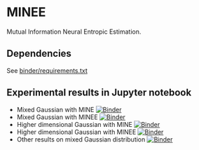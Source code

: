 # MINEE

Mutual Information Neural Entropic Estimation.

## Dependencies

See [binder/requirements.txt](./binder/requirements.txt)

## Experimental results in Jupyter notebook

- Mixed Gaussian with MINE [![Binder](https://mybinder.org/badge_logo.svg)](https://mybinder.org/v2/gh/fasterminee/NeurIPS2019/master?urlpath=lab/tree/MixedGaussian_MINE.ipynb)
- Mixed Gaussian with MINEE [![Binder](https://mybinder.org/badge_logo.svg)](https://mybinder.org/v2/gh/fasterminee/NeurIPS2019/master?urlpath=lab/tree/MixedGaussian_MINEE.ipynb)
- Higher dimensional Gaussian with MINE [![Binder](https://mybinder.org/badge_logo.svg)](https://mybinder.org/v2/gh/fasterminee/NeurIPS2019/master?urlpath=lab/tree/Gaussian_MINE.ipynb)
- Higher dimensional Gaussian with MINEE [![Binder](https://mybinder.org/badge_logo.svg)](https://mybinder.org/v2/gh/fasterminee/NeurIPS2019/master?urlpath=lab/tree/Gaussian_MINEE.ipynb)
- Other results on mixed Gaussian distribution 
[![Binder](https://mybinder.org/badge_logo.svg)](https://mybinder.org/v2/gh/fasterminee/NeurIPS2019/master?urlpath=lab/tree/MixedGaussian.ipynb)